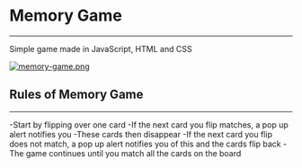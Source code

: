 # Memory Game
***
Simple game made in JavaScript, HTML and CSS

[![memory-game.png](https://i.postimg.cc/WzV5T07R/memory-game.png)](https://postimg.cc/DJCrcJD5)

## Rules of Memory Game
***
-Start by flipping over one card
-If the next card you flip matches, a pop up alert notifies you
-These cards then disappear 
-If the next card you flip does not match, a pop up alert notifies you of this and the cards flip back
-The game continues until you match all the cards on the board
